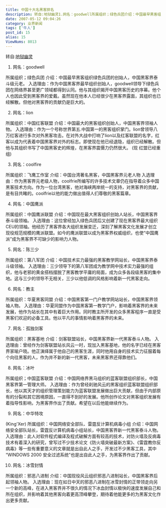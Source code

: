 ```yaml
---
title: 中国十大名黑客排名
description: 转自:地狱幽灵1.网名：goodwell所属组织；绿色兵团介绍：中国最早黑客组织绿色兵团的创始人，中国黑客界泰斗级元老。入选理由：作为中国黑客界最早组织创始人，goodwell领导下绿色兵团在网络界甚至更广领域都得到认同。他与其组织揭开中国黑客历史的序幕。他个人也因此受到黑客界的爱戴。虽然现在他本人已经很少在黑客界露面，其组织也已经解散。但他对黑客界的贡献仍是巨大的。2.网名：lion所属组织：中国红客联盟介绍：中国最大的黑客组织创始人，中国黑客界领袖人物。入选理由：作为一个号...
date: 2007-05-12 09:04:26
category: 业界新闻
tags: ['牛人']
post_id: 15
alias: 15
ViewNums: 8013
---
```


转自:[地狱幽灵](http://www.hackerxfiles.net/new/?15090)

1. 网名：goodwell

所属组织；绿色兵团 介绍：中国最早黑客组织绿色兵团的创始人，中国黑客界泰斗级元老。 入选理由：作为中国黑客界最早组织创始人，goodwell领导下绿色兵团在网络界甚至更广领域都得到认同。他与其组织揭开中国黑客历史的序幕。他个人也因此受到黑客界的爱戴。虽然现在他本人已经很少在黑客界露面，其组织也已经解散。但他对黑客界的贡献仍是巨大的。

2. 网名：lion

所属组织：中国红客联盟 介绍：中国最大的黑客组织创始人，中国黑客界领袖人物。 入选理由：作为一个号称世界第五.中国第一的黑客组织掌门。lion曾领导八万红客进行多次对外黑客攻击。在对外大战中打响了lion以及红客联盟的名字，红客以成为代表着中国黑客界对外的标志。即使现在他已经退隐，组织已经解散。但他与其组织书写了中国黑客史的辉煌，在黑客界震慑力仍然很大。 (现 红盟已经重组)

3. 网名：coolfire

所属组织：飞鹰工作室 介绍：中国台湾著名黑客，中国黑客界元老人物 入选理由：作为黑客界元老级人物，coolfrie所编写的许多技术文章仍在指导着众多中国黑客技术方向。作为一位台湾黑客，他对海峡两岸统一的支持，对黑客界的贡献，是有目共睹的。coolfrie以他的能力做出值得人们尊敬的黑客篇章。

4. 网名：中国鹰派

所属组织：中国鹰派联盟 介绍：中国现在最大黑客组织创始人站长，中国黑客界泰斗级领袖。 入选理由：这位曾经加入绿色兵团后又创建了现在黑客界最大组织CEU的领袖。他经历了黑客界各大组织发展变迁，深刻了解黑客文化发展才创立现役规范规模的鹰派联盟。如今的鹰派联盟以成为黑客界权威组织，也使&ldquo;中国鹰派&rdquo;成为黑客界不可缺少的影响力人物。

5. 网名：陈三少

所属组织：第八军团 介绍：中国技术实力最强的黑客教学网站长，中国黑客界泰斗级领袖。 入选理由：三少领导下的第八军团成为教学网中技术实力最强的组织，他与老邪的黄金搭档摆脱了黑客教学平庸的局面，成为众多各段级黑客的集中地。这与三少的领导不无相关，三少以他低调的风格影响着新一代黑客走向。

6. 网名：教主

所属组织：华夏黑客同盟 介绍：中国黑客第一门户教学网站站长，中国黑客界领袖人物。 入选理由：华夏同盟作为中国黑客第一教学门户，影响着黑客界的未来发展，他作为站长在其中有着巨大作用。同时教主所开发的众多黑客程序一直是受黑客们欢迎的必备工具。他以平凡的事情影响着黑客界的未来。

7. 网名：孤独剑客

所属组织：黑客基地 介绍：剑客联盟站长，中国黑客界新一代黑客泰斗人物。 入选理由：曾经作为剑客联盟站长风云一时，现加入黑客基地，他的名字已经在黑客界家喻户晓。他正演绎属于他自己的黑客生涯，同时他用自身的技术实力征服着每个向往黑客的人，作为并不新的新一代黑客，未来黑客界还得靠他们。

8. 网名：冰叶

所属组织；中国蓝客联盟 介绍：中国网络界黑马组织的蓝客联盟组织部长，中国黑客界第一管理大师。 入选理由：作为曾经刹驰风云的黑客组织蓝客联盟组织部长，他以其天才的组织管理策划能力为蓝客联盟发展做出巨大贡献，但由于内部原有的分裂和其它困境原因，一直得不到好的发展。他所创作论文对黑客组织发展有着指导性影响，为黑客界作出了贡献。希望在以后他能继续作为。

9. 网名：中华特攻

(King'Xer) 所属组织：中国网络安全部队、雷霆反计算机病毒小组 介绍：中国网络安全部队站长，雷霆反计算机病毒小组站长，中国黑客界新一代黑客泰斗人物。 入选理由：此人对软件程式编译及程式破解方面有较高的技术，对防火墙及反病毒技术有着深入的研究，曾写过不少技术论文《防火墙突破最新方案》、《雷霆教你反病毒》等一些有重要意义的文章就是出自此人之手，开发过不少黑客工具，其中 &ldquo;WINDOWS 2000 安全过滤系统&rdquo;也是出自此人之手，为黑客界作出了贡献。

10. 网名：冰雪封情

所属组织：邪恶八进制 介绍：中国现役风云组织邪恶八进制站长，中国黑客界后起领袖人物。 入选理由：现在如日中天的邪恶八进制在冰雪封情的正带领走向另一个新的高峰，在进入黑客界并不很久的情况下冰血封情以极快的速度发展自己和所在组织，并影响着其他黑客向着更高顶峰攀登，期待着他能更多的为黑客文化作出更多贡献。

